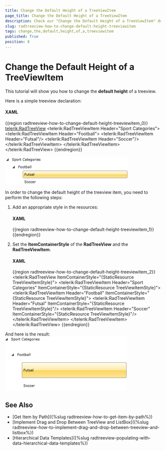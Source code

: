 ```yaml
---
title: Change the Default Height of a TreeViewItem
page_title: Change the Default Height of a TreeViewItem
description: Check our "Change the Default Height of a TreeViewItem" documentation article for the RadTreeView WPF control.
slug: radtreeview-how-to-change-default-height-treeviewitem
tags: change,the,default,height,of,a,treeviewitem
published: True
position: 8
---
```


# Change the Default Height of a TreeViewItem

This tutorial will show you how to change the __default height__ of a treeview.

Here is a simple treeview declaration: 

#### __XAML__

{{region radtreeview-how-to-change-default-height-treeviewitem_0}}
	<telerik:RadTreeView>
	    <telerik:RadTreeViewItem Header="Sport Categories">
	        <telerik:RadTreeViewItem Header="Football">
	            <telerik:RadTreeViewItem Header="Futsal"/>
	            <telerik:RadTreeViewItem Header="Soccer"/>
	        </telerik:RadTreeViewItem>
	    </telerik:RadTreeViewItem>
	</telerik:RadTreeView>
	{{endregion}}

![](images/RadTreeView_HowToChangeDefaultHeight_001.png)

In order to change the default height of the treeview item, you need to perform the following steps:

1. Add an appropriate style in the resources: 

	#### __XAML__

	{{region radtreeview-how-to-change-default-height-treeviewitem_1}}
		<Style TargetType="telerik:RadTreeViewItem" x:Key="TreeViewItemStyle">
			<Setter Property="MinHeight" Value="50"></Setter>
		</Style>
		{{endregion}}

2. Set the __ItemContainerStyle__ of the __RadTreeView__ and the __RadTreeViewItem__. 

	#### __XAML__

	{{region radtreeview-how-to-change-default-height-treeviewitem_2}}
		<telerik:RadTreeView ItemContainerStyle="{StaticResource TreeViewItemStyle}">
			<telerik:RadTreeViewItem Header="Sport Categories" ItemContainerStyle="{StaticResource TreeViewItemStyle}">
				<telerik:RadTreeViewItem Header="Football" ItemContainerStyle="{StaticResource TreeViewItemStyle}">
					<telerik:RadTreeViewItem Header="Futsal" ItemContainerStyle="{StaticResource TreeViewItemStyle}"/>
					<telerik:RadTreeViewItem Header="Soccer" ItemContainerStyle="{StaticResource TreeViewItemStyle}"/>
				</telerik:RadTreeViewItem>
			</telerik:RadTreeViewItem>
		</telerik:RadTreeView>
		{{endregion}}

And here is the result: 
![](images/RadTreeView_HowToChangeDefaultHeight_010.png)

## See Also
 * [Get Item by Path]({%slug radtreeview-how-to-get-item-by-path%})
 * [Implement Drag and Drop Between TreeView and ListBox]({%slug radtreeview-how-to-implement-drag-and-drop-between-treeview-and-listbox%})
 * [Hierarchical Data Templates]({%slug radtreeview-populating-with-data-hierarchical-data-templates%})